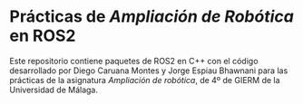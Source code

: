 # Prácticas de *Ampliación de Robótica* en ROS2

Este repositorio contiene paquetes de ROS2 en C++ con el código desarrollado por Diego Caruana Montes y Jorge Espiau Bhawnani para las prácticas de la asignatura *Ampliación de robótica*, de 4º de GIERM de la Universidad de Málaga.
